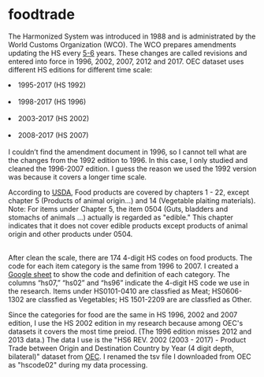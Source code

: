 # foodtrade

The Harmonized System was introduced in 1988 and is administrated by the World Customs Organization (WCO). The WCO prepares amendments updating the HS every <a href="http://www.wcoomd.org/en/topics/nomenclature/overview/what-is-the-harmonized-system.aspx">5-6</a> years. These changes are called revisions and entered into force in 1996, 2002, 2007, 2012 and 2017. OEC dataset uses different HS editions for different time scale:
<br><li>1995-2017 (HS 1992)</li>
<br><li>1998-2017 (HS 1996)</li>
<br><li>2003-2017 (HS 2002)</li>
<br><li>2008-2017 (HS 2007)</li>
<br>I couldn’t find the amendment document in 1996, so I cannot tell what are the changes from the 1992 edition to 1996. In this case, I only studied and cleaned the 1996-2007 edition. I guess the reason we used the 1992 version was because it covers a longer time scale.

According to <a href="https://www.ers.usda.gov/data-products/us-food-imports/documentation/">USDA</a>, Food products are covered by chapters 1 - 22, except chapter 5 (Products of animal origin...) and 14 (Vegetable plaiting materials).
<br>Note: For items under Chapter 5, the item 0504 (Guts, bladders and stomachs of animals …) actually is regarded as "edible." This chapter indicates that it does not cover edible products except products of animal origin and other products under 0504. 

<br>After clean the scale, there are 174 4-digit HS codes on food products. The code for each item category is the same from 1996 to 2007. I created a <a href="https://docs.google.com/spreadsheets/d/1LloSZrLH-NRakJNQImdTdzx5jtlM1Dl5Jw9UWpTkqfU/edit?usp=sharing">Google sheet</a> to show the code and definition of each category. The columns “hs07,” “hs02” and “hs96” indicate the 4-digit HS code we use in the research. Items under HS0101-0410 are classfied as Meat; HS0606-1302 are classfied as Vegetables; HS 1501-2209 are are classfied as Other.

Since the categories for food are the same in HS 1996, 2002 and 2007 edition, I use the HS 2002 edition in my research because among OEC's datasets it covers the most time preiod. (The 1996 edition misses 2012 and 2013 data.) The data I use is the "HS6 REV. 2002 (2003 - 2017) - Product Trade between Origin and Destination Country by Year (4 digit depth, bilateral)" dataset from <a href="https://oec.world/en/resources/data/">OEC</a>. I renamed the tsv file I downloaded from OEC as "hscode02" during my data processing.
